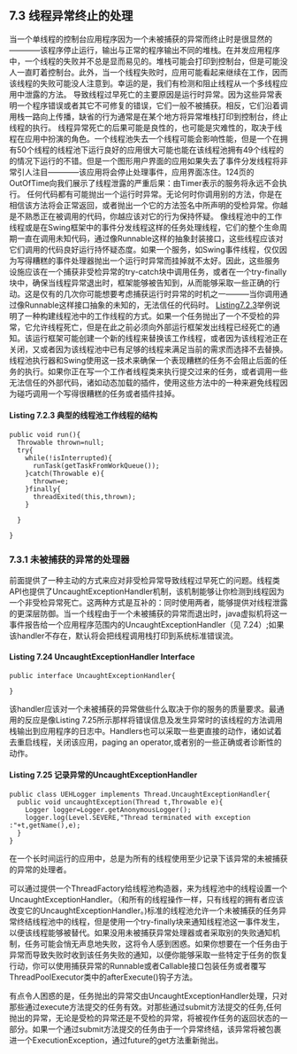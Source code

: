 ## 7.3 线程异常终止的处理
当一个单线程的控制台应用程序因为一个未被捕获的异常而终止时是很显然的————该程序停止运行，输出与正常的程序输出不同的堆栈。在并发应用程序中，一个线程的失败并不总是显而易见的。堆栈可能会打印到控制台，但是可能没人一直盯着控制台。此外，当一个线程失败时，应用可能看起来继续在工作，因而该线程的失败可能没人注意到。幸运的是，我们有检测和阻止线程从一个多线程应用中泄露的方法。
导致线程过早死亡的主要原因是运行时异常。因为这些异常表明一个程序错误或者其它不可修复的错误，它们一般不被捕获。相反，它们沿着调用栈一路向上传播，缺省的行为通常是在某个地方将异常堆栈打印到控制台，终止线程的执行。
线程异常死亡的后果可能是良性的，也可能是灾难性的，取决于线程在应用中扮演的角色。一个线程池失去一个线程可能会影响性能，但是一个在拥有50个线程的线程池下运行良好的应用很大可能也能在该线程池拥有49个线程的的情况下运行的不错。但是一个图形用户界面的应用如果失去了事件分发线程将非常引人注目————该应用将会停止处理事件，应用界面冻住。124页的OutOfTime向我们展示了线程泄露的严重后果：由Timer表示的服务将永远不会执行。
任何代码都有可能抛出一个运行时异常。无论何时你调用别的方法，你是在相信该方法将会正常返回，或者抛出一个它的方法签名中所声明的受检异常。你越是不熟悉正在被调用的代码，你越应该对它的行为保持怀疑。
像线程池中的工作线程或是在Swing框架中的事件分发线程这样的任务处理线程，它们的整个生命周期一直在调用未知代码，通过像Runnable这样的抽象封装接口，这些线程应该对它们调用的代码良好运行持怀疑态度。如果一个服务，如Swing事件线程，仅仅因为写得糟糕的事件处理器抛出一个运行时异常而挂掉就不太好。因此，这些服务
设施应该在一个捕获非受检异常的try-catch块中调用任务，或者在一个try-finally块中，确保当线程异常退出时，框架能够被告知到，从而能够采取一些正确的行动。这是仅有的几次你可能想要考虑捕获运行时异常的时机之一———当你调用通过像Runnable这样接口抽象的未知的，无法信任的代码时。
[Listing7.2.3]()举例说明了一种构建线程池中的工作线程的方式。如果一个任务抛出了一个不受检的异常，它允许线程死亡，但是在此之前必须向外部运行框架发出线程已经死亡的通知。该运行框架可能创建一个新的线程来替换该工作线程，或者因为该线程池正在关闭，又或者因为该线程池中已有足够的线程来满足当前的需求而选择不去替换。线程池执行器和Swing使用这一技术来确保一个表现糟糕的任务不会阻止后面的任务的执行。如果你正在写一个工作者线程类来执行提交过来的任务，或者调用一些无法信任的外部代码，诸如动态加载的插件，使用这些方法中的一种来避免线程因为碰巧调用一个写得很糟糕的任务或者插件挂掉。
#### Listing 7.2.3 典型的线程池工作线程的结构
```
public void run(){
  Throwable thrown=null;
  try{
    while(!isInterrupted){
      runTask(getTaskFromWorkQueue());
    }catch(Throwable e){
      thrown=e;
    }finally{
      threadExited(this,thrown);
    }
  
  }

}
```
### 7.3.1 未被捕获的异常的处理器
前面提供了一种主动的方式来应对非受检异常导致线程过早死亡的问题。线程类API也提供了UncaughtExceptionHandler机制，该机制能够让你检测到线程因为一个非受检异常死亡。这两种方式是互补的：同时使用两者，能够提供对线程泄露的更深层防御。当一个线程由于一个未被捕获的异常而退出时，java虚拟机将这一事件报告给一个应用程序范围内的UncaughtExceptionHandler（见 7.24）;如果该handler不存在，默认将会把线程调用栈打印到系统标准错误流。
#### Listing 7.24 UncaughtExceptionHandler Interface
```
public interface UncaughtExceptionHandler{

}
```
该handler应该对一个未被捕获的异常做些什么取决于你的服务的质量要求。最通用的反应是像Listing 7.25所示那样将错误信息及发生异常时的该线程的方法调用栈输出到应用程序的日志中。Handlers也可以采取一些更直接的动作，诸如试着去重启线程，关闭该应用，paging an operator,或者别的一些正确或者诊断性的动作。

#### Listing 7.25 记录异常的UncaughtExceptionHandler
```
public class UEHLogger implements Thread.UncaughtExceptionHandler{
  public void uncaughtException(Thread t,Throwable e){
    Logger logger=Logger.getAnonymousLogger();
    logger.log(Level.SEVERE,"Thread terminated with exception :"+t,getName(),e);
  }
}
```
在一个长时间运行的应用中，总是为所有的线程使用至少记录下该异常的未被捕获的异常的处理者。

可以通过提供一个ThreadFactory给线程池构造器，来为线程池中的线程设置一个UncaughtExceptionHandler。（和所有的线程操作一样，只有线程的拥有者应该改变它的UncaughtExceptionHandler。)标准的线程池允许一个未被捕获的任务异常终结线程池中的线程，但是使用一个try-finally块来通知线程池这一事件发生，以便该线程能够被替代。如果没用未被捕获异常处理器或者采取别的失败通知机制，任务可能会悄无声息地失败，这将令人感到困惑。如果你想要在一个任务由于异常而导致失败时收到该任务失败的通知，以便你能够采取一些特定于任务的恢复行动，你可以使用捕获异常的Runnable或者Callable接口包装任务或者覆写ThreadPoolExecutor类中的afterExecute()钩子方法。

有点令人困惑的是，任务抛出的异常交由UncaughtExceptionHandler处理，只对那些通过execute方法提交的任务有效。对那些通过submit方法提交的任务,任何抛出的异常，无论是受检的异常还是不受检的异常，将被视作任务的返回状态的一部分。如果一个通过submit方法提交的任务由于一个异常终结，该异常将被包裹进一个ExecutionException，通过future的get方法重新抛出。

